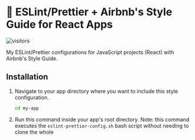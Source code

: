 # 🌻 ESLint/Prettier + Airbnb's Style Guide for React Apps

![visitors](https://visitor-badge.glitch.me/badge?page_id=vikichand/eslint-prettier-airbnb-react) 

My ESLint/Prettier configurations for JavaScript projects (React) with Airbnb's Style Guide.

## Installation

1. Navigate to your app directory where you want to include this style configuration.

   ```bash
   cd my-app
   ```

2. Run this command inside your app's root directory. Note: this command executes the `eslint-prettier-config.sh` bash script without needing to clone the whole